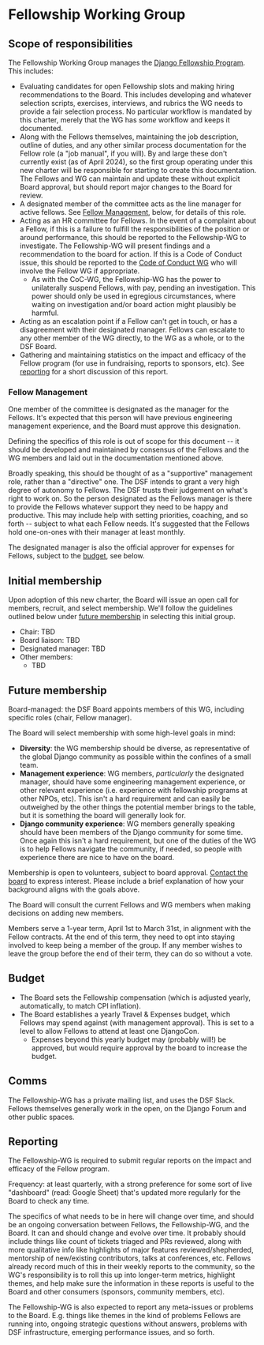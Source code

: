 # Fellowship Working Group

## Scope of responsibilities

The Fellowship Working Group manages the [Django Fellowship Program](https://www.djangoproject.com/fundraising/#fellowship-program). This includes:

- Evaluating candidates for open Fellowship slots and making hiring recommendations to the Board. This includes developing and whatever selection scripts, exercises, interviews, and rubrics the WG needs to provide a fair selection process. No particular workflow is mandated by this charter, merely that the WG has _some_ workflow and keeps it documented.
- Along with the Fellows themselves, maintaining the job description, outline of duties, and any other similar process documentation for the Fellow role (a "job manual", if you will). By and large these don't currently exist (as of April 2024), so the first group operating under this new charter will be responsible for starting to create this documentation. The Fellows and WG can maintain and update these without explicit Board approval, but should report major changes to the Board for review.
- A designated member of the committee acts as the line manager for active fellows. See [Fellow Management](#fellow-management), below, for details of this role.
- Acting as an HR committee for Fellows. In the event of a complaint about a Fellow, if this is a failure to fulfill the responsibilities of the position or around performance, this should be reported to the Fellowship-WG to investigate. The Fellowship-WG will present findings and a recommendation to the board for action. If this is a Code of Conduct issue, this should be reported to the [Code of Conduct WG](code-of-conduct.md) who will involve the Fellow WG if appropriate.
  - As with the CoC-WG, the Fellowship-WG has the power to unilaterally suspend Fellows, with pay, pending an investigation. This power should only be used in egregious circumstances, where waiting on investigation and/or board action might plausibly be harmful.
- Acting as an escalation point if a Fellow can't get in touch, or has a disagreement with their designated manager. Fellows can escalate to any other member of the WG directly, to the WG as a whole, or to the DSF Board.
- Gathering and maintaining statistics on the impact and efficacy of the Fellow program (for use in fundraising, reports to sponsors, etc). See [reporting](#reporting) for a short discussion of this report.

### Fellow Management

One member of the committee is designated as the manager for the Fellows. It's expected that this person will have previous engineering management experience, and the Board must approve this designation.

Defining the specifics of this role is out of scope for this document -- it should be developed and maintained by consensus of the Fellows and the WG members and laid out in the documentation mentioned above.

Broadly speaking, this should be thought of as a "supportive" management role, rather than a "directive" one. The DSF intends to grant a very high degree of autonomy to Fellows. The DSF trusts their judgement on what's right to work on. So the person designated as the Fellows manager is there to provide the Fellows whatever support they need to be happy and productive. This may include help with setting priorities, coaching, and so forth -- subject to what each Fellow needs. It's suggested that the Fellows hold one-on-ones with their manager at least monthly.

The designated manager is also the official approver for expenses for Fellows, subject to the [budget](#budget), see below.

## Initial membership

Upon adoption of this new charter, the Board will issue an open call for members, recruit, and select membership. We'll follow the guidelines outlined below under [future membership](#future-membership) in selecting this initial group.

- Chair: TBD
- Board liaison: TBD
- Designated manager: TBD
- Other members:
  - TBD

## Future membership

Board-managed: the DSF Board appoints members of this WG, including specific roles (chair, Fellow manager).

The Board will select membership with some high-level goals in mind:

- **Diversity**: the WG membership should be diverse, as representative of the global Django community as possible within the confines of a small team.
- **Management experience**: WG members, _particularly_ the designated manager, should have some engineering management experience, or other relevant experience (i.e. experience with fellowship programs at other NPOs, etc). This isn't a hard requirement and can easily be outweighed by the other things the potential member brings to the table, but it is something the board will generally look for.
- **Django community experience**: WG members generally speaking should have been members of the Django community for some time. Once again this isn't a hard requirement, but one of the duties of the WG is to help Fellows navigate the community, if needed, so people with experience there are nice to have on the board.

Membership is open to volunteers, subject to board approval. [Contact the board](https://www.djangoproject.com/contact/foundation/) to express interest. Please include a brief explanation of how your background aligns with the goals above.

The Board will consult the current Fellows and WG members when making decisions on adding new members.

Members serve a 1-year term, April 1st to March 31st, in alignment with the Fellow contracts. At the end of this term, they need to opt into staying involved to keep being
a member of the group. If any member wishes to leave the group before the end of their term, they can do so without a vote.

## Budget

- The Board sets the Fellowship compensation (which is adjusted yearly, automatically, to match CPI inflation).
- The Board establishes a yearly Travel & Expenses budget, which Fellows may spend against (with management approval). This is set to a level to allow Fellows to attend at least one DjangoCon.
  - Expenses beyond this yearly budget may (probably will!) be approved, but would require approval by the board to increase the budget.

## Comms

The Fellowship-WG has a private mailing list, and uses the DSF Slack. Fellows themselves generally work in the open, on the Django Forum and other public spaces.

## Reporting

The Fellowship-WG is required to submit regular reports on the impact and efficacy of the Fellow program.

Frequency: at least quarterly, with a strong preference for some sort of live "dashboard" (read: Google Sheet) that's updated more regularly for the Board to check any time.

The specifics of what needs to be in here will change over time, and should be an ongoing conversation between Fellows, the Fellowship-WG, and the Board. It can and should change and evolve over time. It probably should include things like count of tickets triaged and PRs reviewed, along with more qualitative info like highlights of major features reviewed/shepherded, mentorship of new/existing contributors, talks at conferences, etc. Fellows already record much of this in their weekly reports to the community, so the WG's responsibility is to roll this up into longer-term metrics, highlight themes, and help make sure the information in these reports is useful to the Board and other consumers (sponsors, community members, etc).

The Fellowship-WG is also expected to report any meta-issues or problems to the Board. E.g. things like themes in the kind of problems Fellows are running into, ongoing strategic questions without answers, problems with DSF infrastructure, emerging performance issues, and so forth.
